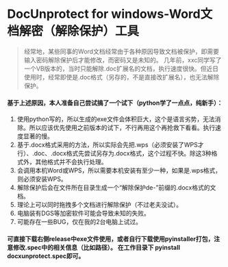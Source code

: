 # DocUnprotect for windows-Word文档解密（解除保护）工具
>  经常地，某些同事的Word文档经常由于各种原因导致文档被保护，即需要输入密码解除保护后才能修改，而密码又是未知的。
>  几年前，xxc同学写了一个VB版本的，当时只能解除.doc扩展名的文档，执行速度很快。但近日使用时，经常即使是.doc格式（另存的，不是直接改扩展名），也无法解除保护。
####  基于上述原因，本人准备自己尝试搞了一个试下（python学了一点点，纯新手）：
1.  使用python写的，所以生成的exe文件会体积巨大，这个是语言劣势，无法消除。所以应该优先使用之前版本的试下，不行再用这个再抢救下看看。执行速度显著的慢。
2.  基于.docx格式采用的方法，所以实际会先把.wps（必须安装了WPS才行）、.doc、.docx格式先尝试另存为.docx格式，这个过程不快。除这3种格式外，其他格式并不会执行处理。
3.  会调用本机Word或WPS，所以需要本机安装有至少一种，如果是.wps格式，则必须安装WPS。
4.  解除保护后会在文件所在目录生成一个“解除保护de-”前缀的.docx格式的文档。
5.  理论上可以同时拖拽多个文档进行解除保护（不过老夫没试）。
6.  电脑装有DGS等加密软件可能会导致未知的失败。
7.  可能存在一些BUG，仅在我的2台电脑上试过。


####  可直接下载右侧release中exe文件使用，或者自行下载使用pyinstaller打包，注意修改.spec中的相关信息（比如路径）。 在工作目录下  pyinstall docxunprotect.spec即可。
